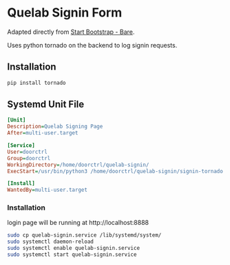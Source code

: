 # Quelab Signin Form

Adapted directly from [Start Bootstrap - Bare](https://startbootstrap.com/template-overviews/bare/).

Uses python tornado on the backend to log signin requests.

## Installation

```bash
pip install tornado
```

## Systemd Unit File

```ini
[Unit]
Description=Quelab Signing Page
After=multi-user.target

[Service]
User=doorctrl
Group=doorctrl
WorkingDirectory=/home/doorctrl/quelab-signin/
ExecStart=/usr/bin/python3 /home/doorctrl/quelab-signin/signin-tornado.py

[Install]
WantedBy=multi-user.target
```

### Installation
login page will be running at http://localhost:8888

```bash
sudo cp quelab-signin.service /lib/systemd/system/
sudo systemctl daemon-reload
sudo systemctl enable quelab-signin.service
sudo systemctl start quelab-signin.service
```